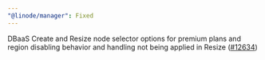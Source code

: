 ```yaml
---
"@linode/manager": Fixed
---
```


DBaaS Create and Resize node selector options for premium plans and region disabling behavior and handling not being applied in Resize ([#12634](https://github.com/linode/manager/pull/12634))
